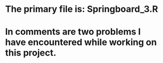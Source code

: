# The primary file is: Springboard_3.R
# In comments are two problems I have encountered while working on this project.
